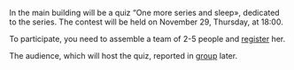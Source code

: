 In the main building will be a quiz “One more series and sleep», dedicated to the series. The contest will be held on November 29, Thursday, at 18:00.

To participate, you need to assemble a team of 2-5 people and [register](https://vk.com/topic-174348835_39547890) her.

The audience, which will host the quiz, reported in [group](https://vk.com/event174348835) later.